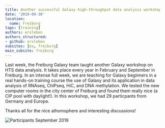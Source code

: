 ```yaml
---
title: Another successful Galaxy high-throughput data analysis workshop in Freiburg
date: '2019-09-30'
location:
  name: Freiburg
tags: [training]
authors: erxleben
authors_structured:
- github: erxleben
subsites: [eu, freiburg]
main_subsite: freiburg
---
```


Last week, the Freiburg Galaxy team taught another Galaxy workshop on HTS data analysis. It takes place every year in February and September in Freiburg. In an intense full week, we are teaching for Galaxy beginners in a real hands-on training course the use of Galaxy and its application in data analysis of RNAseq, ChIPseq, HiC, and DNA methylation. We tested the new computer rooms in the city center of Freiburg and found them really nice (a CIP pool with daylight!). In this workshop, we had 29 particpants from Germany and Europe.

Thanks all for the nice athomsphere and interesting discussions!

![Participants September 2019](/assets/media/WSgrouppicture2019.jpg)


